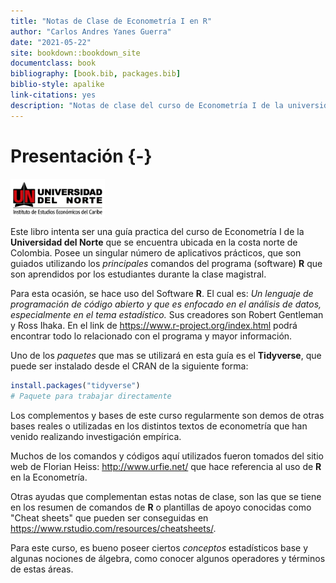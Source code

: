 ```yaml
--- 
title: "Notas de Clase de Econometría I en R"
author: "Carlos Andres Yanes Guerra"
date: "2021-05-22"
site: bookdown::bookdown_site
documentclass: book
bibliography: [book.bib, packages.bib]
biblio-style: apalike
link-citations: yes
description: "Notas de clase del curso de Econometría I de la universidad del Norte con el Software de R"
---
```


# Presentación {-}

<img src="imagenes/log1.jpg" width="30%" style="display: block; margin: auto auto auto 0;" />

Este libro intenta ser una guía practica del curso de Econometría I de la **Universidad del Norte** que se encuentra ubicada en la costa norte de Colombia. Posee un singular número de aplicativos prácticos, que son guiados utilizando los *principales* comandos del programa (software) **R** que son aprendidos por los estudiantes durante la clase magistral.

Para esta ocasión, se hace uso del Software **R**. El cual es: *Un lenguaje de programación  de código abierto y que es enfocado en el análisis de datos, especialmente en el tema estadístico.* Sus creadores son Robert Gentleman y Ross Ihaka. En el link de <https://www.r-project.org/index.html> podrá encontrar todo lo relacionado con el programa y mayor información.

Uno de los *paquetes* que mas se utilizará en esta guía es el **Tidyverse**, que puede ser instalado desde el CRAN de la siguiente forma:


```r
install.packages("tidyverse")
# Paquete para trabajar directamente
```

Los complementos y bases de este curso regularmente son demos de otras bases reales o utilizadas en los distintos textos de econometría que han venido realizando investigación empírica.

Muchos de los comandos y códigos aquí utilizados fueron tomados del sitio web de Florian Heiss: <http://www.urfie.net/> que hace referencia al uso de **R** en la Econometría.

Otras ayudas que complementan estas notas de clase, son las que se tiene en los resumen de comandos de **R** o plantillas de apoyo conocidas como "Cheat sheets" que pueden ser conseguidas en <https://www.rstudio.com/resources/cheatsheets/>.

Para este curso, es bueno poseer ciertos _conceptos_ estadísticos base y algunas nociones de álgebra, como conocer algunos operadores y términos de estas áreas.


